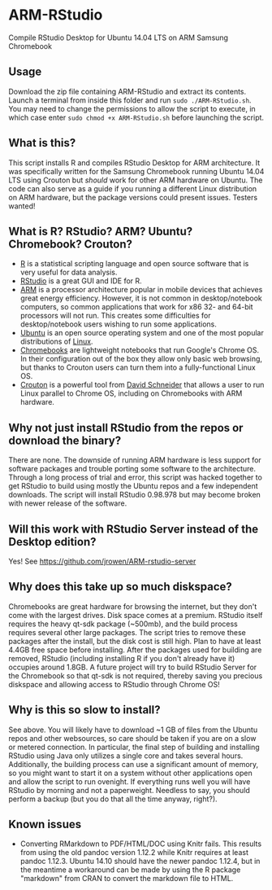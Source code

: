 ARM-RStudio
===========
Compile RStudio Desktop for Ubuntu 14.04 LTS on ARM Samsung Chromebook

Usage
-------
Download the zip file containing ARM-RStudio and extract its contents. Launch a terminal from inside this folder and run `sudo ./ARM-RStudio.sh`. You may need to change the permissions to allow the script to execute, in which case enter `sudo chmod +x ARM-RStudio.sh` before launching the script.


  What is this?
-----------------
This script installs R and compiles RStudio Desktop for ARM architecture. It was specifically written for the Samsung Chromebook running Ubuntu 14.04 LTS using Crouton but <i>should</i> work for other ARM hardware on Ubuntu. The code can also serve as a guide if you running a different Linux distribution on ARM hardware, but the package versions could present issues. Testers wanted!

What is R? RStudio? ARM? Ubuntu? Chromebook? Crouton?
-----------------------------------------------------------------------------------------------------
* [R](http://cran.r-project.org/) is a statistical scripting language and open source software that is very useful for data analysis.
* [RStudio](http://www.rstudio.com/) is a great GUI and IDE for R.
* [ARM](https://en.wikipedia.org/wiki/ARM_architecture) is a processor architecture popular in mobile devices that achieves great energy efficiency. However, it is not common in desktop/notebook computers, so common applications that work for x86 32- and 64-bit processors will not run. This creates some difficulties for desktop/notebook users wishing to run some applications.
* [Ubuntu](https://en.wikipedia.org/wiki/Ubuntu_(operating_system)) is an open source operating system and one of the most popular distributions of [Linux](https://en.wikipedia.org/wiki/Linux).
* [Chromebooks](https://en.wikipedia.org/wiki/Chromebook) are lightweight notebooks that run Google's Chrome OS. In their configuration out of the box they allow only basic web browsing, but thanks to Crouton users can turn them into a fully-functional Linux OS.
* [Crouton](https://github.com/dnschneid/crouton) is a powerful tool from [David Schneider](https://github.com/dnschneid) that allows a user to run Linux parallel to Chrome OS, including on Chromebooks with ARM hardware.

Why not just install RStudio from the repos or download the binary?
-------------------------------------
There are none. The downside of running ARM hardware is less support for software packages and trouble porting some software to the architecture. Through a long process of trial and error, this script was hacked together to get RStudio to build using mostly the Ubuntu repos and a few independent downloads. The script will install RStudio 0.98.978 but may become broken with newer release of the software.

Will this work with RStudio Server instead of the Desktop edition?
------------------------------------------------------------------------------------------
Yes! See https://github.com/jrowen/ARM-rstudio-server


Why does this take up so much diskspace?
------------------------------------------
Chromebooks are great hardware for browsing the internet, but they don't come with the largest drives. Disk space comes at a premium. RStudio itself requires the heavy qt-sdk package (~500mb), and the build process requires several other large packages. The script tries to remove these packages after the install, but the disk cost is still high. Plan to have at least 4.4GB free space before installing. After the packages used for building are removed, RStudio (including installing R if you don't already have it) occupies around 1.8GB. A future project will try to build RStudio Server for the Chromebook so that qt-sdk is not required, thereby saving you precious diskspace and allowing access to RStudio through Chrome OS!

Why is this so slow to install?
--------------------------------
See above. You will likely have to download ~1 GB of files from the Ubuntu repos and other websources, so care should be taken if you are on a slow or metered connection. In particular, the final step of building and installing RStudio using Java only utilizes a single core and takes several hours. Additionally, the building process can use a significant amount of memory, so you might want to start it on a system without other applications open and allow the script to run ovenight. If everything runs well you will have RStudio by morning and not a paperweight. Needless to say, you should perform a backup (but you do that all the time anyway, right?).

Known issues
------------------
* Converting RMarkdown to PDF/HTML/DOC using Knitr fails. This results from using the old pandoc version 1.12.2 while Knitr requires at least pandoc 1.12.3. Ubuntu 14.10 should have the newer pandoc 1.12.4, but in the meantime a workaround can be made by using the R package "markdown" from CRAN to convert the markdown file to HTML.
